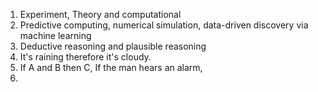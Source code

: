 1. Experiment, Theory and computational  
2. Predictive computing, numerical simulation, data-driven discovery via machine learning
3. Deductive reasoning and plausible reasoning
4. It's raining therefore it's cloudy.
5. If A and B then C, If the man hears an alarm,
6. 
